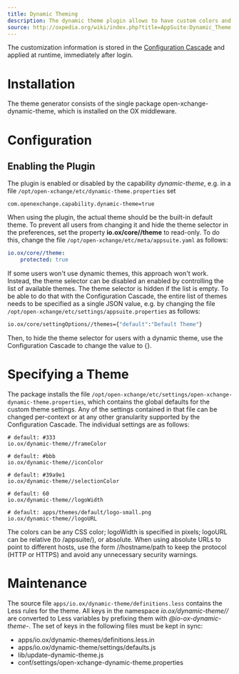 ```yaml
---
title: Dynamic Theming
description: The dynamic theme plugin allows to have custom colors and logo without creating a real theme for each possible color combination.
source: http://oxpedia.org/wiki/index.php?title=AppSuite:Dynamic_Theme
---
```


The customization information is stored in the [Configuration Cascade](http://oxpedia.org/wiki/index.php?title=ConfigCascade) and applied at runtime, immediately after login.

# Installation

The theme generator consists of the single package open-xchange-dynamic-theme, which is installed on the OX middleware.

# Configuration

## Enabling the Plugin

The plugin is enabled or disabled by the capability _dynamic-theme_, e.g. in a file `/opt/open-xchange/etc/dynamic-theme.properties` set

```
com.openexchange.capability.dynamic-theme=true
```

When using the plugin, the actual theme should be the built-in default theme.
To prevent all users from changing it and hide the theme selector in the preferences, set the property **io.ox/core//theme** to read-only. 
To do this, change the file `/opt/open-xchange/etc/meta/appsuite.yaml` as follows:

```yaml
io.ox/core//theme:
    protected: true
```

If some users won't use dynamic themes, this approach won't work. Instead, the theme selector can be disabled an enabled by controlling the list of available themes. The theme selector is hidden if the list is empty. 
To be able to do that with the Configuration Cascade, the entire list of themes needs to be specified as a single JSON value, e.g. by changing the file `/opt/open-xchange/etc/settings/appsuite.properties` as follows:

```bash
io.ox/core/settingOptions//themes={"default":"Default Theme"}
```

Then, to hide the theme selector for users with a dynamic theme, use the Configuration Cascade to change the value to {}.

# Specifying a Theme

The package installs the file `/opt/open-xchange/etc/settings/open-xchange-dynamic-theme.properties`, which contains the global defaults for the custom theme settings. Any of the settings contained in that file can be changed per-context or at any other granularity supported by the Configuration Cascade. The individual settings are as follows:

```
# default: #333
io.ox/dynamic-theme//frameColor

# default: #bbb
io.ox/dynamic-theme//iconColor

# default: #39a9e1
io.ox/dynamic-theme//selectionColor

# default: 60
io.ox/dynamic-theme//logoWidth

# default: apps/themes/default/logo-small.png
io.ox/dynamic-theme//logoURL
```

The colors can be any CSS color; logoWidth is specified in pixels; logoURL can be relative (to /appsuite/), or absolute. 
When using absolute URLs to point to different hosts, use the form //hostname/path to keep the protocol (HTTP or HTTPS) and avoid any unnecessary security warnings.

# Maintenance

The source file `apps/io.ox/dynamic-theme/definitions.less` contains the Less rules for the theme. All keys in the namespace _io.ox/dynamic-theme//_ are converted to Less variables by prefixing them with _@io-ox-dynamic-theme-_. 
The set of keys in the following files must be kept in sync:

- apps/io.ox/dynamic-themes/definitions.less.in
- apps/io.ox/dynamic-theme/settings/defaults.js
- lib/update-dynamic-theme.js
- conf/settings/open-xchange-dynamic-theme.properties
